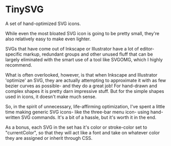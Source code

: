 # TinySVG
A set of hand-optimized SVG icons.

While even the most bloated SVG icon is going to be pretty small, they're also relatively easy to make even lighter.

SVGs that have come out of Inkscape or Illustrator have a lot of editor-specific markup, redundant groups and other unused
fluff that can be largely eliminated with the smart use of a tool like SVGOMG, which I highly recommend.

What is often overlooked, however, is that when Inkscape and Illustrator 'optimize' an SVG, they are actually attempting to
approximate it with as few bezier curves as possible- and they do a great job! For hand-drawn and complex shapes it is pretty
darn impressive stuff. But for the simple shapes used in icons, it doesn't make much sense.

So, in the spirit of unnecessary, life-affirming optimization, I've spent a little time making generic SVG icons- like the three-bar menu icon- using hand-written SVG commands. It's a bit of a hassle, but it's worth it in the end.

As a bonus, each SVG in the set has it's color or stroke-color set to "currentColor", so that they will act like a font and take on whatever color they are assigned or inherit through CSS.
